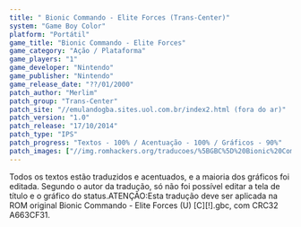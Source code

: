 ```yaml
---
title: " Bionic Commando - Elite Forces (Trans-Center)"
system: "Game Boy Color"
platform: "Portátil"
game_title: "Bionic Commando - Elite Forces"
game_category: "Ação / Plataforma"
game_players: "1"
game_developer: "Nintendo"
game_publisher: "Nintendo"
game_release_date: "??/01/2000"
patch_author: "Merlim"
patch_group: "Trans-Center"
patch_site: "//emulandogba.sites.uol.com.br/index2.html (fora do ar)"
patch_version: "1.0"
patch_release: "17/10/2014"
patch_type: "IPS"
patch_progress: "Textos - 100% / Acentuação - 100% / Gráficos - 90%"
patch_images: ["//img.romhackers.org/traducoes/%5BGBC%5D%20Bionic%20Commando%20-%20Elite%20Forces%20-%20Trans-Center%20-%201.png","//img.romhackers.org/traducoes/%5BGBC%5D%20Bionic%20Commando%20-%20Elite%20Forces%20-%20Trans-Center%20-%202.png","//img.romhackers.org/traducoes/%5BGBC%5D%20Bionic%20Commando%20-%20Elite%20Forces%20-%20Trans-Center%20-%203.png"]
---
```

Todos os textos estão traduzidos e acentuados, e a maioria dos gráficos foi editada. Segundo o autor da tradução, só não foi possível editar a tela de título e o gráfico do status.ATENÇÃO:Esta tradução deve ser aplicada na ROM original Bionic Commando - Elite Forces (U) [C][!].gbc, com CRC32 A663CF31.